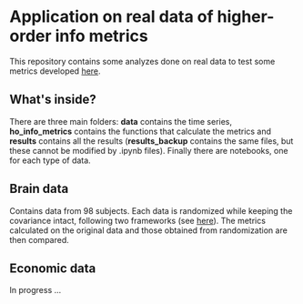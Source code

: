 # Application on real data of higher-order info metrics
This repository contains some analyzes done on real data to test some metrics developed [here](https://github.com/nplresearch/higher_order_info_metrics).

## What's inside?
There are three main folders: **data** contains the time series, **ho_info_metrics** contains the functions that calculate the metrics and **results** contains all the results (**results_backup** contains the same files, but these cannot be modified by .ipynb files). Finally there are notebooks, one for each type of data.

## Brain data
Contains data from 98 subjects. Each data is randomized while keeping the covariance intact, following two frameworks (see [here](https://www.sciencedirect.com/science/article/pii/S1053811917307516?casa_token=mF5NmQHxgPkAAAAA:w9DrZz5fNviq0-LawoSevS-CnTDtrgeVsA_tlxGieB31LBsHDXF-crkromwouJdmGzrotS5pOQ)). The metrics calculated on the original data and those obtained from randomization are then compared.

## Economic data
In progress ...
